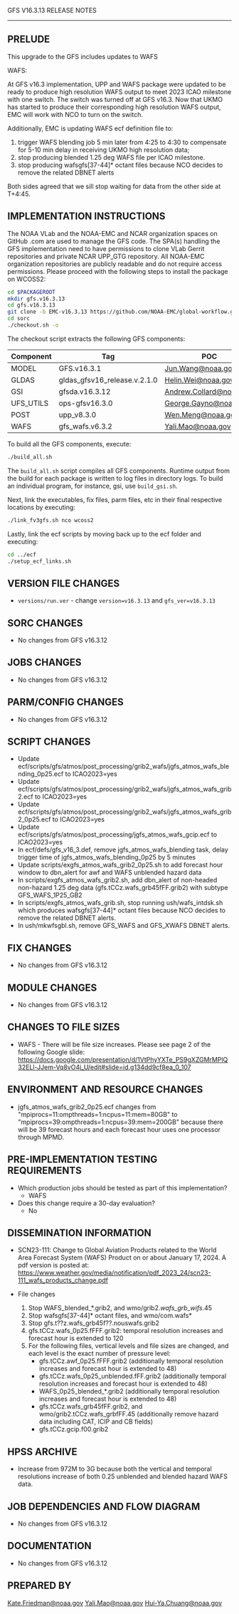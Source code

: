 GFS V16.3.13 RELEASE NOTES

-------
PRELUDE
-------

This upgrade to the GFS includes updates to WAFS

WAFS:

  At GFS v16.3 implementation, UPP and WAFS package were updated to be ready to produce high resolution WAFS output to meet 2023 ICAO milestone with one switch.
  The switch was turned off at GFS v16.3. Now that UKMO has started to produce their corresponding high resolution WAFS output, EMC will work with NCO to turn on the switch.

  Additionally, EMC is updating WAFS ecf definition file to:
  1. trigger WAFS blending job 5 min later from 4:25 to 4:30 to compensate for 5-10 min delay in receiving UKMO high resolution data;
  2. stop producing blended 1.25 deg WAFS file per ICAO milestone.
  3. stop producing wafsgfs[37-44]* octant files because NCO decides to remove the related DBNET alerts

  Both sides agreed that we sill stop waiting for data from the other side at T+4:45.

IMPLEMENTATION INSTRUCTIONS
---------------------------

The NOAA VLab and the NOAA-EMC and NCAR organization spaces on GitHub .com are used to manage the GFS code.  The SPA(s) handling the GFS implementation need to have permissions to clone VLab Gerrit repositories and private NCAR UPP_GTG repository. All NOAA-EMC organization repositories are publicly readable and do not require access permissions.  Please proceed with the following steps to install the package on WCOSS2:

```bash
cd $PACKAGEROOT
mkdir gfs.v16.3.13
cd gfs.v16.3.13
git clone -b EMC-v16.3.13 https://github.com/NOAA-EMC/global-workflow.git .
cd sorc
./checkout.sh -o
```

The checkout script extracts the following GFS components:

| Component | Tag         | POC               |
| --------- | ----------- | ----------------- |
| MODEL     | GFS.v16.3.1   | Jun.Wang@noaa.gov |
| GLDAS     | gldas_gfsv16_release.v.2.1.0 | Helin.Wei@noaa.gov |
| GSI       | gfsda.v16.3.12 | Andrew.Collard@noaa.gov |
| UFS_UTILS | ops-gfsv16.3.0 | George.Gayno@noaa.gov |
| POST      | upp_v8.3.0 | Wen.Meng@noaa.gov |
| WAFS      | gfs_wafs.v6.3.2 | Yali.Mao@noaa.gov |

To build all the GFS components, execute:
```bash
./build_all.sh
```
The `build_all.sh` script compiles all GFS components. Runtime output from the build for each package is written to log files in directory logs. To build an individual program, for instance, gsi, use `build_gsi.sh`.

Next, link the executables, fix files, parm files, etc in their final respective locations by executing:
```bash
./link_fv3gfs.sh nco wcoss2
```

Lastly, link the ecf scripts by moving back up to the ecf folder and executing:
```bash
cd ../ecf
./setup_ecf_links.sh
```
VERSION FILE CHANGES
--------------------

* `versions/run.ver` - change `version=v16.3.13` and `gfs_ver=v16.3.13`

SORC CHANGES
------------

* No changes from GFS v16.3.12

JOBS CHANGES
------------

* No changes from GFS v16.3.12

PARM/CONFIG CHANGES
-------------------

* No changes from GFS v16.3.12

SCRIPT CHANGES
--------------

* Update ecf/scripts/gfs/atmos/post_processing/grib2_wafs/jgfs_atmos_wafs_blending_0p25.ecf to ICAO2023=yes
* Update ecf/scripts/gfs/atmos/post_processing/grib2_wafs/jgfs_atmos_wafs_grib2.ecf to ICAO2023=yes
* Update ecf/scripts/gfs/atmos/post_processing/grib2_wafs/jgfs_atmos_wafs_grib2_0p25.ecf to ICAO2023=yes
* Update ecf/scripts/gfs/atmos/post_processing/jgfs_atmos_wafs_gcip.ecf to ICAO2023=yes
* In ecf/defs/gfs_v16_3.def, remove jgfs_atmos_wafs_blending task, delay trigger time of jgfs_atmos_wafs_blending_0p25 by 5 minutes
* Update scripts/exgfs_atmos_wafs_grib2_0p25.sh to add forecast hour window to dbn_alert for awf and WAFS unblended hazard data
* In scripts/exgfs_atmos_wafs_grib2.sh, add dbn_alert of non-headed non-hazard 1.25 deg data (gfs.tCCz.wafs_grb45fFF.grib2) with subtype GFS_WAFS_1P25_GB2
* In scripts/exgfs_atmos_wafs_grib.sh, stop running ush/wafs_intdsk.sh which produces wafsgfs[37-44]* octant files because NCO decides to remove the related DBNET alerts.
* In ush/mkwfsgbl.sh, remove GFS_WAFS and GFS_XWAFS DBNET alerts.

FIX CHANGES
-----------

* No changes from GFS v16.3.12

MODULE CHANGES
--------------

* No changes from GFS v16.3.12

CHANGES TO FILE SIZES
---------------------

* WAFS - There will be file size increases.  Please see page 2 of the following Google slide:
https://docs.google.com/presentation/d/1VtPhyYXTe_PS9gXZGMrMPlQ32ELl-JJem-Vq8vO4j_U/edit#slide=id.g134dd9cf8ea_0_107

ENVIRONMENT AND RESOURCE CHANGES
--------------------------------

* jgfs_atmos_wafs_grib2_0p25.ecf changes from "mpiprocs=11:ompthreads=1:ncpus=11:mem=80GB" to "mpiprocs=39:ompthreads=1:ncpus=39:mem=200GB" because there will be 39 forecast hours and each forecast hour uses one processor through MPMD.

PRE-IMPLEMENTATION TESTING REQUIREMENTS
---------------------------------------

* Which production jobs should be tested as part of this implementation?
  * WAFS
* Does this change require a 30-day evaluation?
  * No

DISSEMINATION INFORMATION
-------------------------

* SCN23-111: Change to Global Aviation Products related to the World Area Forecast System (WAFS) Product on or about January 17, 2024. A pdf version is posted at:
https://www.weather.gov/media/notification/pdf_2023_24/scn23-111_wafs_products_change.pdf

* File changes
  1. Stop WAFS_blended_*.grib2, and wmo/grib2.*wafs_grb_wifs*.45
  2. Stop wafsgfs[37-44]* octant files, and wmo/com.wafs*
  3. Stop gfs.t??z.wafs_grb45f??.nouswafs.grib2
  4. gfs.tCCz.wafs_0p25.fFFF.grib2:  temporal resolution increases and forecast hour is extended to 120
  5. For the following files, vertical levels and file sizes are changed, and each level is the exact number of pressure level:
     - gfs.tCCz.awf_0p25.fFFF.grib2 (additionally temporal resolution increases and forecast hour is extended to 48)
     - gfs.tCCz.wafs_0p25_unblended.fFF.grib2 (additionally temporal resolution increases and forecast hour is extended to 48)
     - WAFS_0p25_blended_*.grib2 (additionally temporal resolution increases and forecast hour is extended to 48)
     - gfs.tCCz.wafs_grb45fFF.grib2, and wmo/grib2.tCCz.wafs_grbfFF.45 (additionally remove hazard data including CAT, ICIP and CB fields)
     - gfs.tCCz.gcip.f00.grib2   

HPSS ARCHIVE
------------

* Increase from 972M to 3G because both the vertical and temporal resolutions increase of both 0.25 unblended and blended hazard WAFS data.

JOB DEPENDENCIES AND FLOW DIAGRAM
---------------------------------

* No changes from GFS v16.3.12

DOCUMENTATION
-------------

* No changes from GFS v16.3.12

PREPARED BY
-----------
Kate.Friedman@noaa.gov
Yali.Mao@noaa.gov
Hui-Ya.Chuang@noaa.gov
